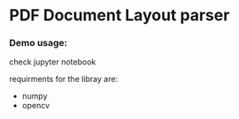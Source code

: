 # PDF Document Layout parser

### Demo usage: 
check jupyter notebook

requirments for the libray are:
- numpy
- opencv
